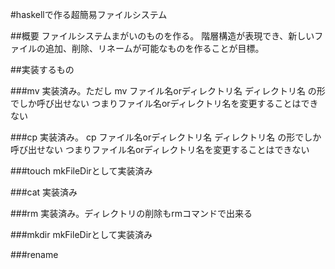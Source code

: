 #haskellで作る超簡易ファイルシステム

##概要
ファイルシステムまがいのものを作る。
階層構造が表現でき、新しいファイルの追加、削除、リネームが可能なものを作ることが目標。

##実装するもの

###mv
実装済み。ただし
mv ファイル名orディレクトリ名 ディレクトリ名
の形でしか呼び出せない
つまりファイル名orディレクトリ名を変更することはできない

###cp
実装済み。
cp ファイル名orディレクトリ名 ディレクトリ名
の形でしか呼び出せない
つまりファイル名orディレクトリ名を変更することはできない

###touch
mkFileDirとして実装済み

###cat
実装済み

###rm
実装済み。ディレクトリの削除もrmコマンドで出来る

###mkdir
mkFileDirとして実装済み

###rename
